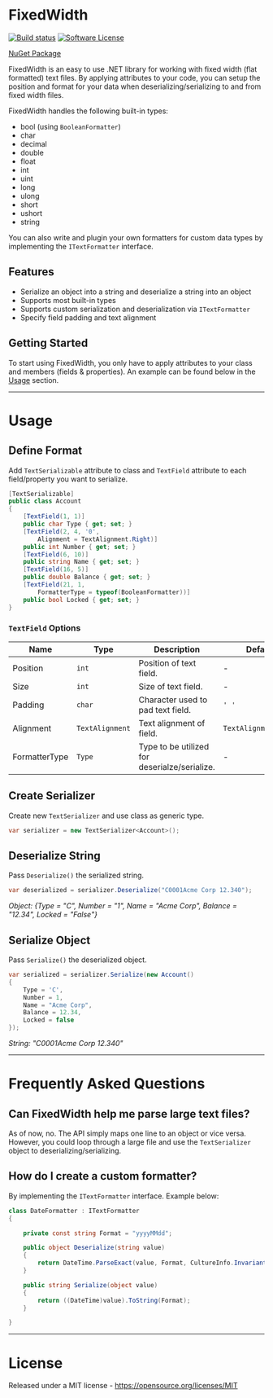# FixedWidth

[![Build status](https://ci.appveyor.com/api/projects/status/00s0wpj80kb30bnt?svg=true)](https://ci.appveyor.com/project/mscribellito/fixedwidth)
[![Software License](https://img.shields.io/badge/license-MIT-brightgreen.svg?style=flat-square)](LICENSE)

[NuGet Package](https://www.nuget.org/packages/Mscribel.FixedWidth/)

FixedWidth is an easy to use .NET library for working with fixed width (flat formatted) text files. By applying attributes to your code, you can setup the position and format for your data when deserializing/serializing to and from fixed width files.

FixedWidth handles the following built-in types:
* bool (using `BooleanFormatter`)
* char
* decimal
* double
* float
* int
* uint
* long
* ulong
* short
* ushort
* string

You can also write and plugin your own formatters for custom data types by implementing the `ITextFormatter` interface.

## Features
* Serialize an object into a string and deserialize a string into an object
* Supports most built-in types
* Supports custom serialization and deserialization via `ITextFormatter`
* Specify field padding and text alignment

## Getting Started
To start using FixedWidth, you only have to apply attributes to your class and members (fields & properties). An example can be found below in the [Usage](#usage) section.

---

# Usage

## Define Format
Add `TextSerializable` attribute to class and `TextField` attribute to each field/property you want to serialize.
```csharp
[TextSerializable]
public class Account
{
	[TextField(1, 1)]
	public char Type { get; set; }
	[TextField(2, 4, '0',
		Alignment = TextAlignment.Right)]
	public int Number { get; set; }
	[TextField(6, 10)]
	public string Name { get; set; }
	[TextField(16, 5)]
	public double Balance { get; set; }
	[TextField(21, 1,
		FormatterType = typeof(BooleanFormatter))]
	public bool Locked { get; set; }
}
```

### `TextField` Options

Name | Type | Description | Default
--- | --- | --- | ---
Position | `int` | Position of text field. | -
Size | `int` | Size of text field. | -
Padding | `char` | Character used to pad text field. | `' '`
Alignment | `TextAlignment` | Text alignment of field. | `TextAlignment.Left`
FormatterType | `Type` | Type to be utilized for deserialze/serialize. | -

## Create Serializer
Create new `TextSerializer` and use class as generic type.
```csharp
var serializer = new TextSerializer<Account>();
```

## Deserialize String
Pass `Deserialize()` the serialized string.
```csharp
var deserialized = serializer.Deserialize("C0001Acme Corp 12.340");
```
*Object: {Type = "C", Number = "1", Name = "Acme Corp", Balance = "12.34", Locked = "False"}*

## Serialize Object
Pass `Serialize()` the deserialized object.
```csharp
var serialized = serializer.Serialize(new Account()
{
	Type = 'C',
	Number = 1,
	Name = "Acme Corp",
	Balance = 12.34,
	Locked = false
});
```
*String: "C0001Acme Corp 12.340"*

---

# Frequently Asked Questions

## Can FixedWidth help me parse large text files?

As of now, no. The API simply maps one line to an object or vice versa. However, you could loop through a large file and use the `TextSerializer` object to deserializing/serializing.

## How do I create a custom formatter?
By implementing the `ITextFormatter` interface. Example below:

```csharp
class DateFormatter : ITextFormatter
{

	private const string Format = "yyyyMMdd";

	public object Deserialize(string value)
	{
		return DateTime.ParseExact(value, Format, CultureInfo.InvariantCulture);
	}

	public string Serialize(object value)
	{
		return ((DateTime)value).ToString(Format);
	}

}
```

---

# License
Released under a MIT license - https://opensource.org/licenses/MIT
